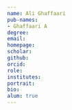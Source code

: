 ```yaml
---
name: Ali Ghaffaari
pub-names:
- Ghaffaari A
degree: 
email: 
homepage: 
scholar: 
github: 
orcid: 
role: 
institutes:
portrait: 
bio: 
alum: true
---
```

